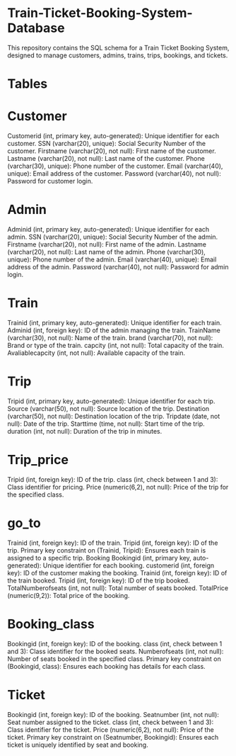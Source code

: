 # Train-Ticket-Booking-System-Database
This repository contains the SQL schema for a Train Ticket Booking System, designed to manage customers, admins, trains, trips, bookings, and tickets.

# Tables

# Customer
Customerid (int, primary key, auto-generated): Unique identifier for each customer.
SSN (varchar(20), unique): Social Security Number of the customer.
Firstname (varchar(20), not null): First name of the customer.
Lastname (varchar(20), not null): Last name of the customer.
Phone (varchar(30), unique): Phone number of the customer.
Email (varchar(40), unique): Email address of the customer.
Password (varchar(40), not null): Password for customer login.

# Admin

Adminid (int, primary key, auto-generated): Unique identifier for each admin.
SSN (varchar(20), unique): Social Security Number of the admin.
Firstname (varchar(20), not null): First name of the admin.
Lastname (varchar(20), not null): Last name of the admin.
Phone (varchar(30), unique): Phone number of the admin.
Email (varchar(40), unique): Email address of the admin.
Password (varchar(40), not null): Password for admin login.

# Train
Trainid (int, primary key, auto-generated): Unique identifier for each train.
Adminid (int, foreign key): ID of the admin managing the train.
TrainName (varchar(30), not null): Name of the train.
brand (varchar(70), not null): Brand or type of the train.
capcity (int, not null): Total capacity of the train.
Avaliablecapcity (int, not null): Available capacity of the train.

# Trip
Tripid (int, primary key, auto-generated): Unique identifier for each trip.
Source (varchar(50), not null): Source location of the trip.
Destination (varchar(50), not null): Destination location of the trip.
Tripdate (date, not null): Date of the trip.
Starttime (time, not null): Start time of the trip.
duration (int, not null): Duration of the trip in minutes.

# Trip_price
Tripid (int, foreign key): ID of the trip.
class (int, check between 1 and 3): Class identifier for pricing.
Price (numeric(6,2), not null): Price of the trip for the specified class.

# go_to
Trainid (int, foreign key): ID of the train.
Tripid (int, foreign key): ID of the trip.
Primary key constraint on (Trainid, Tripid): Ensures each train is assigned to a specific trip.
Booking
Bookingid (int, primary key, auto-generated): Unique identifier for each booking.
customerid (int, foreign key): ID of the customer making the booking.
Trainid (int, foreign key): ID of the train booked.
Tripid (int, foreign key): ID of the trip booked.
TotalNumberofseats (int, not null): Total number of seats booked.
TotalPrice (numeric(9,2)): Total price of the booking.

# Booking_class
Bookingid (int, foreign key): ID of the booking.
class (int, check between 1 and 3): Class identifier for the booked seats.
Numberofseats (int, not null): Number of seats booked in the specified class.
Primary key constraint on (Bookingid, class): Ensures each booking has details for each class.

# Ticket
Bookingid (int, foreign key): ID of the booking.
Seatnumber (int, not null): Seat number assigned to the ticket.
class (int, check between 1 and 3): Class identifier for the ticket.
Price (numeric(6,2), not null): Price of the ticket.
Primary key constraint on (Seatnumber, Bookingid): Ensures each ticket is uniquely identified by seat and booking.
